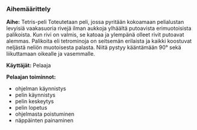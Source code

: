 ### Aihemäärittely
**Aihe:** Tetris-peli
Toteutetaan peli, jossa pyritään kokoamaan pelialustan levyisiä vaakasuoria rivejä ilman aukkoja ylhäältä putoavista erimuotoisista palikoista. Kun rivi on valmis, se katoaa ja ylempänä olleet rivit putoavat alemmas.
Palikoita eli tetrominoja on seitsemän erilaista ja kaikki koostuvat neljästä neliön muotoisesta palasta. Niitä pystyy kääntämään 90° sekä liikuttamaan oikealle ja vasemmalle.

**Käyttäjät:** Pelaaja

**Pelaajan toiminnot:**
 * ohjelman käynnistys
 * pelin käynnistys
 * pelin keskeytys
 * pelin lopetus
 * ohjelmasta poistuminen
 * näppäinten painaminen
